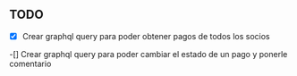 ## TODO

 -[X] Crear graphql query para poder obtener pagos de todos los socios

 -[] Crear graphql query para poder cambiar el estado de un pago y ponerle comentario
